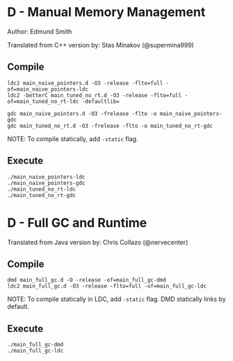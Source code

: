 # D - Manual Memory Management

Author: Edmund Smith

Translated from C++ version by: Stas Minakov (@supermina999)

## Compile

```
ldc2 main_naive_pointers.d -O3 -release -flto=full -of=main_naive_pointers-ldc
ldc2 -betterC main_tuned_no_rt.d -O3 -release -flto=full -of=main_tuned_no_rt-ldc -defaultlib=
```

```
gdc main_naive_pointers.d -O3 -frelease -flto -o main_naive_pointers-gdc
gdc main_tuned_no_rt.d -O3 -frelease -flto -o main_tuned_no_rt-gdc
```

NOTE: To compile statically, add `-static` flag.

## Execute

```
./main_naive_pointers-ldc
./main_naive_pointers-gdc
./main_tuned_no_rt-ldc
./main_tuned_no_rt-gdc
```

# D - Full GC and Runtime

Translated from Java version by: Chris Collazo (@nervecenter)

## Compile

```
dmd main_full_gc.d -O -release -of=main_full_gc-dmd
ldc2 main_full_gc.d -O3 -release -flto=full -of=main_full_gc-ldc
```

NOTE: To compile statically in LDC, add `-static` flag. DMD statically links by default.

## Execute

```
./main_full_gc-dmd
./main_full_gc-ldc
